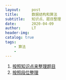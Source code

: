 ```yaml
---
layout:     post
title:      数据结构和算法
subtitle:   知识点、题目整理
date:       2020-04-09
author:     LT
header-img: 
catalog: true
tags:
    - 算法
    - 
---
```


1. [按照知识点来整理题目](https://github.com/LeeeLiu/Leetcode_notes/)
2. [按照段位整理](https://github.com/LeeeLiu/Leetcode_notes/blob/master/summary/ChallengeCAT/ChallengeCAT.md)
